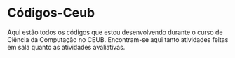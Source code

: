 # Códigos-Ceub
Aqui estão todos os códigos que estou desenvolvendo durante o curso de Ciência da Computação no CEUB. Encontram-se aqui tanto atividades feitas em sala quanto as atividades avaliativas.
